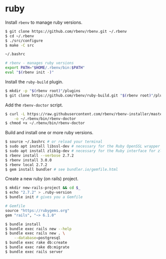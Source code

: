 # ruby

Install `rbenv` to manage ruby versions.

```bash
$ git clone https://github.com/rbenv/rbenv.git ~/.rbenv
$ cd ~/.rbenv
$ ./src/configure
$ make -C src
```

```bash
~/.bashrc

# rbenv - manages ruby versions
export PATH="$HOME/.rbenv/bin:$PATH"
eval "$(rbenv init -)"
```

Install the `ruby-build` plugin.

```bash
$ mkdir -p "$(rbenv root)"/plugins
$ git clone https://github.com/rbenv/ruby-build.git "$(rbenv root)"/plugins/ruby-build
```

Add the `rbenv-doctor` script.

```bash
$ curl -L https://raw.githubusercontent.com/rbenv/rbenv-installer/master/bin/rbenv-doctor \
    -o ~/.rbenv/bin/rbenv-doctor
$ chmod +x ~/.rbenv/bin/rbenv-doctor
```

Build and install one or more ruby versions.

```bash
$ source ~/.bashrc # or reload your terminal
$ sudo apt install libssl-dev # necessary for the Ruby OpenSSL wrapper lib
$ sudo apt install zlib1g-dev # necessary for the Ruby interface for zlib compression
$ rbenv install --verbose 2.7.2
$ rbenv install 3.0.0
$ rbenv local 2.7.2
$ gem install bundler # see bundler.io/gemfile.html
```

Create a new ruby (on rails) project.

```bash
$ mkdir new-rails-project && cd $_
$ echo "2.7.2" > .ruby-version
$ bundle init # gives you a Gemfile
```

```ruby
# Gemfile
source "https://rubygems.org"
gem "rails", "~> 6.1.0"
```

```bash
$ bundle install
$ bundle exec rails new --help
$ bundle exec rails new . \
    --database=postgresql
$ bundle exec rake db:create
$ bundle exec rake db:migrate
$ bundle exec rails server
```
